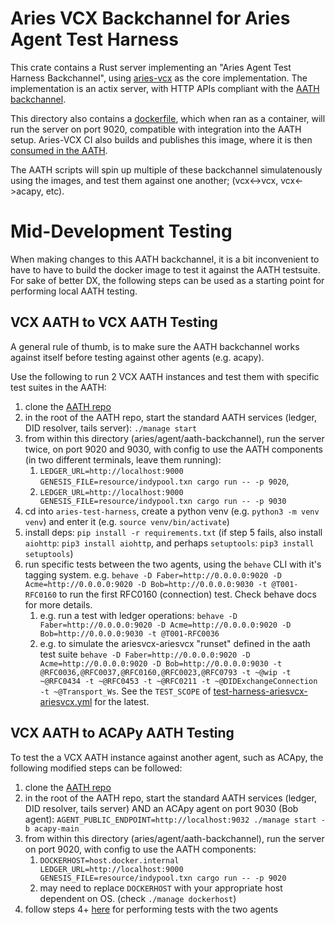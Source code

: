 # Aries VCX Backchannel for Aries Agent Test Harness
This crate contains a Rust server implementing an "Aries Agent Test Harness Backchannel", using [aries-vcx](../../aries_vcx/README.md) as the core implementation.
The implementation is an actix server, with HTTP APIs compliant with the [AATH backchannel](https://github.com/hyperledger/aries-agent-test-harness).

This directory also contains a [dockerfile](Dockerfile.aries-vcx), which when ran as a container, will run the server on port 9020, compatible with integration 
into the AATH setup. Aries-VCX CI also builds and publishes this image, where it is then [consumed in the AATH](https://github.com/hyperledger/aries-agent-test-harness/tree/main/aries-backchannels/aries-vcx).

The AATH scripts will spin up multiple of these backchannel simulatenously using the images, and test them against one another; (vcx<->vcx, vcx<->acapy, etc).

# Mid-Development Testing
When making changes to this AATH backchannel, it is a bit inconvenient to have to have to build the docker image to test it against the AATH testsuite. 
For sake of better DX, the following steps can be used as a starting point for performing local AATH testing.

## VCX AATH to VCX AATH Testing
A general rule of thumb, is to make sure the AATH backchannel works against itself before testing against other agents (e.g. acapy).

Use the following to run 2 VCX AATH instances and test them with specific test suites in the AATH:
1. clone the [AATH repo](https://github.com/anonyome/aries-agent-test-harness/tree/main)
2. in the root of the AATH repo, start the standard AATH services (ledger, DID resolver, tails server): `./manage start`
3. from within this directory (aries/agent/aath-backchannel), run the server twice, on port 9020 and 9030, with config to use the AATH components (in two different terminals, leave them running):
   1. `LEDGER_URL=http://localhost:9000 GENESIS_FILE=resource/indypool.txn cargo run -- -p 9020`,
   2. `LEDGER_URL=http://localhost:9000 GENESIS_FILE=resource/indypool.txn cargo run -- -p 9030`
4. cd into `aries-test-harness`, create a python venv (e.g. `python3 -m venv venv`) and enter it (e.g. `source venv/bin/activate`)
5. install deps: `pip install -r requirements.txt` (if step 5 fails, also install `aiohttp`: `pip3 install aiohttp`, and perhaps `setuptools`: `pip3 install setuptools`)
6. run specific tests between the two agents, using the `behave` CLI with it's tagging system. e.g. `behave -D Faber=http://0.0.0.0:9020 -D Acme=http://0.0.0.0:9020 -D Bob=http://0.0.0.0:9030 -t @T001-RFC0160` to run the first RFC0160 (connection) test. Check behave docs for more details.
   1. e.g. run a test with ledger operations: `behave -D Faber=http://0.0.0.0:9020 -D Acme=http://0.0.0.0:9020 -D Bob=http://0.0.0.0:9030 -t @T001-RFC0036`
   2. e.g. to simulate the ariesvcx-ariesvcx "runset" defined in the aath test suite `behave -D Faber=http://0.0.0.0:9020 -D Acme=http://0.0.0.0:9020 -D Bob=http://0.0.0.0:9030 -t @RFC0036,@RFC0037,@RFC0160,@RFC0023,@RFC0793 -t ~@wip -t ~@RFC0434 -t ~@RFC0453 -t ~@RFC0211 -t ~@DIDExchangeConnection -t ~@Transport_Ws`. See the `TEST_SCOPE` of [test-harness-ariesvcx-ariesvcx.yml](https://github.com/hyperledger/aries-agent-test-harness/blob/main/.github/workflows/test-harness-ariesvcx-ariesvcx.yml) for the latest.

## VCX AATH to ACAPy AATH Testing
To test the a VCX AATH instance against another agent, such as ACApy, the following modified steps can be followed:
1. clone the [AATH repo](https://github.com/anonyome/aries-agent-test-harness/tree/main)
2. in the root of the AATH repo, start the standard AATH services (ledger, DID resolver, tails server) AND an ACApy agent on port 9030 (Bob agent): `AGENT_PUBLIC_ENDPOINT=http://localhost:9032 ./manage start -b acapy-main`
3. from within this directory (aries/agent/aath-backchannel), run the server on port 9020, with config to use the AATH components:
   1. `DOCKERHOST=host.docker.internal LEDGER_URL=http://localhost:9000 GENESIS_FILE=resource/indypool.txn cargo run -- -p 9020`
   2. may need to replace `DOCKERHOST` with your appropriate host dependent on OS. (check `./manage dockerhost`)
4. follow steps 4+ [here](#vcx-aath-to-vcx-aath-testing) for performing tests with the two agents

